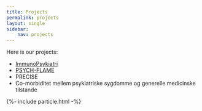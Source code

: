 ```yaml
---
title: Projects
permalink: projects
layout: single
sidebar:
    nav: projects
---
```

Here is our projects:  
- [ImmunoPsykiatri](projects/immuno_psykiatri)
- [PSYCH-FLAME](projects/psych_flame)
- PRECISE  
- Co-morbiditet mellem psykiatriske sygdomme og generelle medicinske tilstande



<script></script>
{%- include particle.html -%}


<div class="imageright" id="particles-js"></div>
<div id="particles-js1" class="imageleft"></div>  
